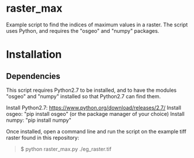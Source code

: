 # raster_max

Example script to find the indices of maximum values in a raster. The script
uses Python, and requires the "osgeo" and "numpy" packages.

# Installation

## Dependencies

This script requires Python2.7 to be installed, and to have the modules "osgeo"
and "numpy" installed so that Python2.7 can find them.

Install Python2.7: https://www.python.org/download/releases/2.7/
Install osgeo: "pip install osgeo" (or the package manager of your choice)
Install numpy: "pip install numpy" 

Once installed, open a command line and run the script on the example tiff
raster found in this repository:

> $ python raster_max.py ./eg_raster.tif
